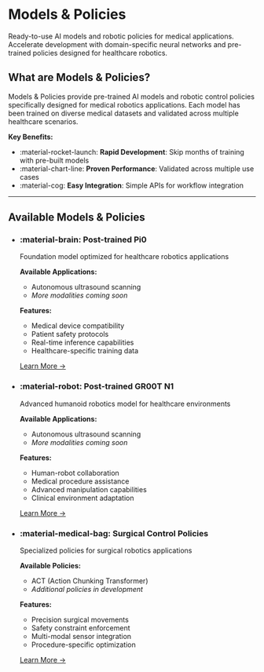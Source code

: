 # Models & Policies

Ready-to-use AI models and robotic policies for medical applications. Accelerate development with domain-specific neural networks and pre-trained policies designed for healthcare robotics.

## What are Models & Policies?

Models & Policies provide pre-trained AI models and robotic control policies specifically designed for medical robotics applications. Each model has been trained on diverse medical datasets and validated across multiple healthcare scenarios.

**Key Benefits:**

- :material-rocket-launch: **Rapid Development**: Skip months of training with pre-built models
- :material-chart-line: **Proven Performance**: Validated across multiple use cases
- :material-cog: **Easy Integration**: Simple APIs for workflow integration

---

## Available Models & Policies

<div class="grid cards" markdown>

-   ### :material-brain: **Post-trained Pi0**
    
    Foundation model optimized for healthcare robotics applications
    
    **Available Applications:**
    
    - Autonomous ultrasound scanning
    - _More modalities coming soon_
    
    **Features:**
    
    - Medical device compatibility
    - Patient safety protocols
    - Real-time inference capabilities
    - Healthcare-specific training data

    [Learn More →](pi0.md)

-   ### :material-robot: **Post-trained GR00T N1**
    
    Advanced humanoid robotics model for healthcare environments
    
    **Available Applications:**
    
    - Autonomous ultrasound scanning
    - _More modalities coming soon_
    
    **Features:**
    
    - Human-robot collaboration
    - Medical procedure assistance
    - Advanced manipulation capabilities
    - Clinical environment adaptation

    [Learn More →](gr00t-n1.md)

-   ### :material-medical-bag: **Surgical Control Policies**
    
    Specialized policies for surgical robotics applications
    
    **Available Policies:**
    
    - ACT (Action Chunking Transformer)
    - _Additional policies in development_
    
    **Features:**
    
    - Precision surgical movements
    - Safety constraint enforcement
    - Multi-modal sensor integration
    - Procedure-specific optimization

    [Learn More →](surgical-control-policies.md)

</div> 